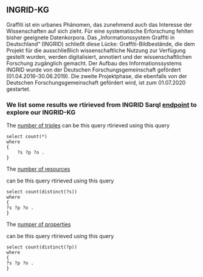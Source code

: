 ## INGRID-KG
Graffiti ist ein urbanes Phänomen, das zunehmend auch das Interesse der Wissenschaften auf sich zieht. Für eine systematische Erforschung fehlten bisher geeignete Datenkorpora. Das „Informationssystem Graffiti in Deutschland“ (INGRID) schließt diese Lücke: Graffiti-Bildbestände, die dem Projekt für die ausschließlich wissenschaftliche Nutzung zur Verfügung gestellt wurden, werden digitalisiert, annotiert und der wissenschaftlichen Forschung zugänglich gemacht. Der Aufbau des Informationssystems INGRID wurde von der Deutschen Forschungsgemeinschaft gefördert (01.04.2016–30.06.2019). Die zweite Projektphase, die ebenfalls von der Deutschen Forschungsgemeinschaft gefördert wird, ist zum 01.07.2020 gestartet.

### We list some results we rtirieved from INGRID Sarql [endpoint](https://graffiti.data.dice-research.org/sparql/) to explore our INGRID-KG

The [number of triples](https://graffiti.data.dice-research.org/sparql/?default-graph-uri=&query=select+distinct+%3FConcept+where+%7B%5B%5D+a+%3FConcept%7D+LIMIT+100&format=text%2Fhtml&timeout=0&debug=on&run=+Run+Query+)
can be this query rtirieved using this query 

```
select count(*)
where
{
    ?s ?p ?o .
}
```
The [number of resources](https://graffiti.data.dice-research.org/sparql/?default-graph-uri=&query=select+count%28distinct%28%3Fs%29%29%0D%0Awhere%0D%0A%7B%0D%0A%3Fs+%3Fp+%3Fo+.%0D%0A%7D%0D%0A&format=text%2Fhtml&timeout=0&debug=on&run=+Run+Query+)

can be this query rtirieved using this query 

```
select count(distinct(?s))
where
{
?s ?p ?o .
}

```
The [numper of properties](https://graffiti.data.dice-research.org/sparql/?default-graph-uri=&query=select+count%28distinct%28%3Fp%29%29%0D%0Awhere%0D%0A%7B%0D%0A%3Fs+%3Fp+%3Fo+.%0D%0A%7D%0D%0A&format=text%2Fhtml&timeout=0&debug=on&run=+Run+Query+)

can be this query rtirieved using this query 

```
select count(distinct(?p))
where
{
?s ?p ?o .
}


```
